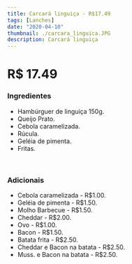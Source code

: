 ```yaml
---
title: Carcará linguiça - R$17.49
tags: [Lanches]
date: "2020-04-10"
thumbnail: ./carcara_linguica.JPG
description: Carcará linguiça
---
```


# R$ 17.49

<h3 id="unordered">
<strong>
<strong>Ingredientes</strong>
</strong>
</h3>
<ul>
    <li>Hambúrguer de linguiça 150g.</li>
    <li>Queijo Prato.</li>
    <li>Cebola caramelizada.</li>
    <li>Rúcula.</li>
    <li>Geléia de pimenta.</li>
    <li>Fritas.</li>
</ul>

<br />

<h3>
<strong>
<strong>Adicionais</strong>
</strong>
</h3>
<ul>
    <li>Cebola caramelizada - R$1.00.</li>
    <li>Geléia de pimenta - R$1.50.</li>
    <li>Molho Barbecue - R$1.50.</li>
    <li>Cheddar - R$2.00.</li>
    <li>Ovo - R$1.00.</li>
    <li>Bacon - R$1.50.</li>
    <li>Batata frita - R$2.50.</li>
    <li>Cheddar e Bacon na batata - R$2.50.</li>
    <li>Muss. e Bacon na batata - R$2.50.</li>
</ul>